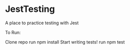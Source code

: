 # JestTesting


A place to practice testing with Jest

To Run:

Clone repo
run npm install
Start writing tests!
run npm test
